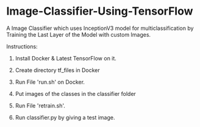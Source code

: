 # Image-Classifier-Using-TensorFlow
A Image Classifier which uses InceptionV3 model for multiclassification by Training the Last Layer of the Model with custom Images.

Instructions:
 
1. Install Docker &  Latest TensorFlow on it.

2. Create directory tf_files in Docker

3. Run File 'run.sh' on Docker.

4. Put images of the classes in the classifier folder

5. Run File 'retrain.sh'.

6. Run classifier.py by giving a test image.

